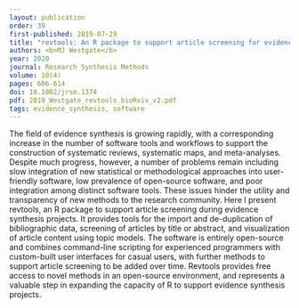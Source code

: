 ```yaml
---
layout: publication
order: 39
first-published: 2019-07-29
title: "revtools: An R package to support article screening for evidence synthesis."
authors: <b>MJ Westgate</b>
year: 2020
journal: Research Synthesis Methods
volume: 10(4)
pages: 606-614
doi: 10.1002/jrsm.1374
pdf: 2019_Westgate_revtools_bioRxiv_v2.pdf
tags: evidence_synthesis, software
---
```

The field of evidence synthesis is growing rapidly, with a corresponding increase in the number of software tools and workflows to support the construction of systematic reviews, systematic maps, and meta-analyses. Despite much progress, however, a number of problems remain including slow integration of new statistical or methodological approaches into user-friendly software, low prevalence of open-source software, and poor integration among distinct software tools. These issues hinder the utility and transparency of new methods to the research community. Here I present revtools, an R package to support article screening during evidence synthesis projects. It provides tools for the import and de-duplication of bibliographic data, screening of articles by title or abstract, and visualization of article content using topic models. The software is entirely open-source and combines command-line scripting for experienced programmers with custom-built user interfaces for casual users, with further methods to support article screening to be added over time. Revtools provides free access to novel methods in an open-source environment, and represents a valuable step in expanding the capacity of R to support evidence synthesis projects.